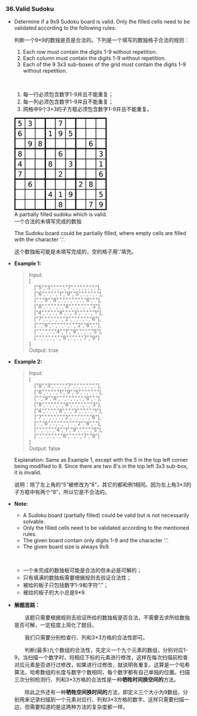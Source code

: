### 36.Valid Sudoku

* Determine if a 9x9 Sudoku board is valid. Only the filled cells need to be validated according to the following rules:

  判断一个9\*9的数独是否是合法的。下列是一个填写的数独格子合法的规则：

  1. Each row must contain the digits 1-9 without repetition.
  2. Each column must contain the digits 1-9 without repetition.
  3. Each of the 9 3x3 sub-boxes of the grid must contain the digits 1-9 without repetition.

  &ensp;
  1. 每一行必须包含数字1-9并且不能重复；
  2. 每一列必须包含数字1-9并且不能重复；
  3. 网格中9个3\*3的子方框必须包含数字1-9并且不能重复。

  ![Sudoku](36-ValidSudoku_Resource/250px-Sudoku-by-L2G-20050714.svg.png)<br>
  A partially filled sudoku which is valid.<br>
  一个合法的未填写完成的数独<br>

  The Sudoku board could be partially filled, where empty cells are filled with the character '.'.

  这个数独板可能是未填写完成的，空的格子用‘.’填充。

* **Example 1:**
  
  >Input:<br>
   [<br>
     &ensp;&ensp;["5","3",".",".","7",".",".",".","."],<br>
     &ensp;&ensp;["6",".",".","1","9","5",".",".","."],<br>
     &ensp;&ensp;[".","9","8",".",".",".",".","6","."],<br>
     &ensp;&ensp;["8",".",".",".","6",".",".",".","3"],<br>
     &ensp;&ensp;["4",".",".","8",".","3",".",".","1"],<br>
     &ensp;&ensp;["7",".",".",".","2",".",".",".","6"],<br>
     &ensp;&ensp;[".","6",".",".",".",".","2","8","."],<br>
     &ensp;&ensp;[".",".",".","4","1","9",".",".","5"],<br>
     &ensp;&ensp;[".",".",".",".","8",".",".","7","9"]<br>
   ]<br>
   Output: true<br>

* **Example 2:**

  >Input:<br>
   [<br>
     &ensp;&ensp;["8","3",".",".","7",".",".",".","."],<br>
     &ensp;&ensp;["6",".",".","1","9","5",".",".","."],<br>
     &ensp;&ensp;[".","9","8",".",".",".",".","6","."],<br>
     &ensp;&ensp;["8",".",".",".","6",".",".",".","3"],<br>
     &ensp;&ensp;["4",".",".","8",".","3",".",".","1"],<br>
     &ensp;&ensp;["7",".",".",".","2",".",".",".","6"],<br>
     &ensp;&ensp;[".","6",".",".",".",".","2","8","."],<br>
     &ensp;&ensp;[".",".",".","4","1","9",".",".","5"],<br>
     &ensp;&ensp;[".",".",".",".","8",".",".","7","9"]<br>
   ]<br>
   Output: false

   Explanation: Same as Example 1, except with the 5 in the top left corner being modified to 8. Since there are two 8's in the top left 3x3 sub-box, it is invalid.

   说明：除了左上角的“5”被修改为“8”，其它的都和例1相同。因为左上角3\*3的子方框中有两个“8”，所以它是不合法的。

* **Note:**

  * A Sudoku board (partially filled) could be valid but is not  necessarily solvable.
  * Only the filled cells need to be validated according to the mentioned rules.
  * The given board contain only digits 1-9 and the character '.'.
  * The given board size is always 9x9.

  &ensp;

  * 一个未完成的数独板可能是合法的但未必是可解的；
  * 只有填满的数独板需要根据规则去验证合法性；
  * 被给的板子只包括数字1-9和字符“.”；
  * 被给的板子的大小总是9\*9.

* **解题思路：**

  &emsp;&emsp;该题只需要根据规则去验证所给的数独板是否合法，不需要去求所给数独是否可解，一定程度上简化了题目。

  &emsp;&emsp;我们只需要分别检查行、列和3*3方格的合法性即可。

  &emsp;&emsp;判断(最多)九个数组的合法性，先定义一个九个元素的数组，分别对应1-9，当扫描一个数字时，将相应下标的元素进行修改，这样在每次扫描前检查对应元素是否进行过修改，如果进行过修改，就说明有重复。这算是一个哈希算法，哈希数组的长度与数字个数相同，每个数字都有自己单独的位置。扫描三次分别检测行、列和3*3方格的合法性是一种**牺牲时间换空间的**方法。

  &emsp;&emsp;除此之外还有一种**牺牲空间换时间的**方法，即定义三个大小为9数组，分别用来记录扫描到一个元素对应行、列和3*3方格的数字。这样只需要扫描一边，但需要知道的是这两种方法的复杂度都一样。